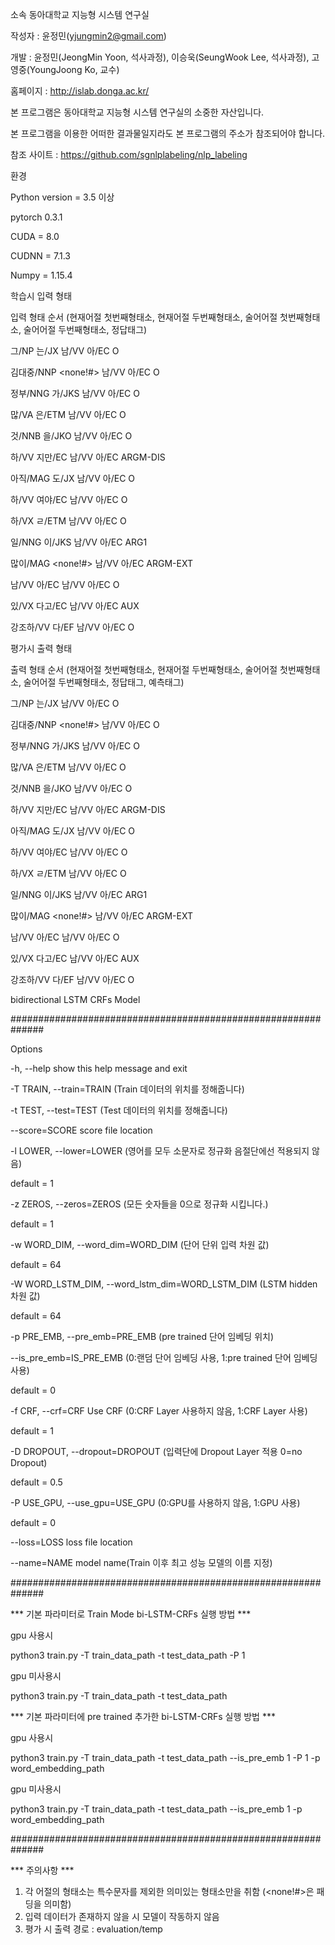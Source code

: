 소속 동아대학교 지능형 시스템 연구실

작성자 : 윤정민(yjungmin2@gmail.com)

개발 : 윤정민(JeongMin Yoon, 석사과정), 이승욱(SeungWook Lee, 석사과정), 고영중(YoungJoong Ko, 교수)

홈페이지 : http://islab.donga.ac.kr/



본 프로그램은 동아대학교 지능형 시스템 연구실의 소중한 자산입니다.

본 프로그램을 이용한 어떠한 결과물일지라도 본 프로그램의 주소가 참조되어야 합니다.


참조 사이트 : https://github.com/sgnlplabeling/nlp_labeling


환경

Python version = 3.5 이상

pytorch 0.3.1

CUDA = 8.0

CUDNN = 7.1.3

Numpy = 1.15.4

학습시 입력 형태

입력 형태 순서 (현재어절 첫번째형태소, 현재어절 두번째형태소, 술어어절 첫번째형태소, 술어어절 두번째형태소, 정답태그)


그/NP             는/JX        남/VV         아/EC      O

김대중/NNP       <none!#>      남/VV         아/EC      O

정부/NNG          가/JKS       남/VV         아/EC      O

많/VA             은/ETM       남/VV         아/EC      O

것/NNB            을/JKO       남/VV         아/EC      O

하/VV             지만/EC      남/VV         아/EC   ARGM-DIS

아직/MAG          도/JX        남/VV         아/EC      O

하/VV             여야/EC      남/VV         아/EC      O

하/VX             ㄹ/ETM       남/VV         아/EC      O

일/NNG            이/JKS       남/VV         아/EC     ARG1

많이/MAG          <none!#>     남/VV         아/EC   ARGM-EXT

남/VV             아/EC        남/VV         아/EC      O

있/VX             다고/EC      남/VV         아/EC      AUX

강조하/VV          다/EF        남/VV         아/EC      O




평가시 출력 형태

출력 형태 순서 (현재어절 첫번째형태소, 현재어절 두번째형태소, 술어어절 첫번째형태소, 술어어절 두번째형태소, 정답태그, 예측태그)


그/NP             는/JX        남/VV         아/EC      O

김대중/NNP       <none!#>      남/VV         아/EC      O

정부/NNG          가/JKS       남/VV         아/EC      O

많/VA             은/ETM       남/VV         아/EC      O

것/NNB            을/JKO       남/VV         아/EC      O

하/VV             지만/EC      남/VV         아/EC   ARGM-DIS

아직/MAG          도/JX        남/VV         아/EC      O

하/VV             여야/EC      남/VV         아/EC      O

하/VX             ㄹ/ETM       남/VV         아/EC      O

일/NNG            이/JKS       남/VV         아/EC     ARG1

많이/MAG          <none!#>     남/VV         아/EC   ARGM-EXT

남/VV             아/EC        남/VV         아/EC      O

있/VX             다고/EC      남/VV         아/EC      AUX

강조하/VV          다/EF        남/VV         아/EC      O


bidirectional LSTM CRFs Model


##############################################################

Options


  -h, --help show this help message and exit


  -T TRAIN, --train=TRAIN (Train 데이터의 위치를 정해줍니다)


  -t TEST, --test=TEST (Test 데이터의 위치를 정해줍니다)


  --score=SCORE         score file location


  -l LOWER, --lower=LOWER (영어를 모두 소문자로 정규화 음절단에선 적용되지 않음)

   default = 1
 

  -z ZEROS, --zeros=ZEROS (모든 숫자들을 0으로 정규화 시킵니다.)

   default = 1


  -w WORD_DIM, --word_dim=WORD_DIM (단어 단위 입력 차원 값)

   default = 64
  


  -W WORD_LSTM_DIM, --word_lstm_dim=WORD_LSTM_DIM (LSTM hidden 차원 값)

   default = 64


  -p PRE_EMB, --pre_emb=PRE_EMB (pre trained 단어 임베딩 위치)


  --is_pre_emb=IS_PRE_EMB (0:랜덤 단어 임베딩 사용, 1:pre trained 단어 임베딩 사용)

   default = 0


  -f CRF, --crf=CRF     Use CRF (0:CRF Layer 사용하지 않음, 1:CRF Layer 사용)
  
   default = 1


  -D DROPOUT, --dropout=DROPOUT (입력단에 Dropout Layer 적용 0=no Dropout)

   default = 0.5


  -P USE_GPU, --use_gpu=USE_GPU (0:GPU를 사용하지 않음, 1:GPU 사용)

   default = 0


  --loss=LOSS           loss file location


  --name=NAME           model name(Train 이후 최고 성능 모델의 이름 지정)

##############################################################

*** 기본 파라미터로 Train Mode bi-LSTM-CRFs 실행 방법 ***

gpu 사용시

python3 train.py -T train_data_path -t test_data_path -P 1

gpu 미사용시

python3 train.py -T train_data_path -t test_data_path



*** 기본 파라미터에 pre trained 추가한 bi-LSTM-CRFs 실행 방법 ***

gpu 사용시

python3 train.py -T train_data_path -t test_data_path --is_pre_emb 1 -P 1 -p word_embedding_path

gpu 미사용시

python3 train.py -T train_data_path -t test_data_path --is_pre_emb 1 -p word_embedding_path


##############################################################

*** 주의사항 ***
1. 각 어절의 형태소는 특수문자를 제외한 의미있는 형태소만을 취함 (<none!#>은 패딩을 의미함)
2. 입력 데이터가 존재하지 않을 시 모델이 작동하지 않음
3. 평가 시 출력 경로 : evaluation/temp

